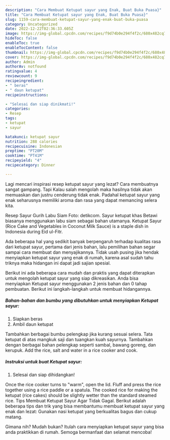 ```yaml
---
description: "Cara Membuat Ketupat sayur yang Enak, Buat Buka Puasa}"
title: "Cara Membuat Ketupat sayur yang Enak, Buat Buka Puasa}"
slug: 1159-cara-membuat-ketupat-sayur-yang-enak-buat-buka-puasa
category: Uncategorized
date: 2022-12-22T02:36:33.605Z
image: https://img-global.cpcdn.com/recipes/f9d74b0e294f4f2c/680x482cq70/ketupat-sayur-foto-resep-utama.jpg
hideToc: false
enableToc: true
enableTocContent: false
thumbnail: https://img-global.cpcdn.com/recipes/f9d74b0e294f4f2c/680x482cq70/ketupat-sayur-foto-resep-utama.jpg
cover: https://img-global.cpcdn.com/recipes/f9d74b0e294f4f2c/680x482cq70/ketupat-sayur-foto-resep-utama.jpg
author: Admin
authorAv: notfound
ratingvalue: 4
reviewcount: 9
recipeingredient:
- " beras"
- " daun ketupat"
recipeinstructions:

- "Selesai dan siap dinikmati!"
categories:
- Resep
tags:
- ketupat
- sayur

katakunci: ketupat sayur 
nutrition: 288 calories
recipecuisine: Indonesian
preptime: "PT20M"
cooktime: "PT41M"
recipeyield: "4"
recipecategory: Dinner

---
```



Lagi mencari inspirasi resep ketupat sayur yang lezat? Cara membuatnya sangat gampang. Tapi Kalau salah mengolah maka hasilnya tidak akan memuaskan dan justru cenderung tidak enak. Padahal ketupat sayur yang enak seharusnya memiliki aroma dan rasa yang dapat memancing selera kita.


Resep Sayur Gurih Labu Siam Foto: detikcom. Sayur ketupat khas Betawi biasanya menggunakan labu siam sebagai bahan utamanya. Ketupat Sayur (Rice Cake and Vegetables in Coconut Milk Sauce) is a staple dish in Indonesia during Eid ul-Fitr.

Ada beberapa hal yang sedikit banyak berpengaruh terhadap kualitas rasa dari ketupat sayur, pertama dari jenis bahan, lalu pemilihan bahan segar sampai cara membuat dan menyajikannya. Tidak usah pusing jika hendak menyiapkan ketupat sayur yang enak di rumah, karena asal sudah tahu triknya maka hidangan ini dapat jadi sajian spesial.


Berikut ini ada beberapa cara mudah dan praktis yang dapat diterapkan untuk mengolah ketupat sayur yang siap dikreasikan. Anda bisa menyiapkan Ketupat sayur menggunakan 2 jenis bahan dan 0 tahap pembuatan. Berikut ini langkah-langkah untuk membuat hidangannya.

<!--inarticleads1-->

##### Bahan-bahan dan bumbu yang dibutuhkan untuk menyiapkan Ketupat sayur:

1. Siapkan  beras
1. Ambil  daun ketupat


Tambahkan berbagai bumbu pelengkap jika kurang sesuai selera. Tata ketupat di atas mangkuk saji dan tuangkan kuah sayurnya. Tambahkan dengan berbagai bahan pelengkap seperti sambal, bawang goreng, dan kerupuk. Add the rice, salt and water in a rice cooker and cook. 

<!--inarticleads2-->

##### Instruksi untuk buat Ketupat sayur:


1. Selesai dan siap dihidangkan!

Once the rice cooker turns to &#34;warm&#34;, open the lid. Fluff and press the rice together using a rice paddle or a spatula. The cooked rice for making the ketupat (rice cakes) should be slightly wetter than the standard steamed rice. Tips Membuat Ketupat Sayur Agar Tidak Gagal. Berikut adalah beberapa tips dan trik yang bisa membantumu membuat ketupat sayur yang enak dan lezat: Gunakan nasi ketupat yang berkualitas bagus dan cukup matang. 

Gimana nih? Mudah bukan? Itulah cara menyiapkan ketupat sayur yang bisa anda praktikkan di rumah. Semoga bermanfaat dan selamat mencoba!
